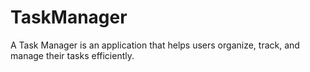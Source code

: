 # TaskManager
A Task Manager is an application that helps users organize, track, and manage their tasks efficiently.
